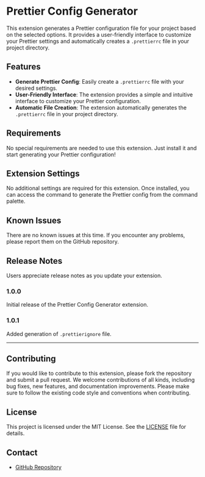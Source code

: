 # Prettier Config Generator

This extension generates a Prettier configuration file for your project based on the selected options. It provides a user-friendly interface to customize your Prettier settings and automatically creates a `.prettierrc` file in your project directory.

## Features

- **Generate Prettier Config**: Easily create a `.prettierrc` file with your desired settings.
- **User-Friendly Interface**: The extension provides a simple and intuitive interface to customize your Prettier configuration.
- **Automatic File Creation**: The extension automatically generates the `.prettierrc` file in your project directory.

## Requirements

No special requirements are needed to use this extension. Just install it and start generating your Prettier configuration!

## Extension Settings

No additional settings are required for this extension. Once installed, you can access the command to generate the Prettier config from the command palette.

## Known Issues

There are no known issues at this time. If you encounter any problems, please report them on the GitHub repository.

## Release Notes

Users appreciate release notes as you update your extension.

### 1.0.0

Initial release of the Prettier Config Generator extension.

### 1.0.1

Added generation of `.prettierignore` file.

---

## Contributing

If you would like to contribute to this extension, please fork the repository and submit a pull request. We welcome contributions of all kinds, including bug fixes, new features, and documentation improvements.
Please make sure to follow the existing code style and conventions when contributing.

## License

This project is licensed under the MIT License. See the [LICENSE](LICENSE) file for details.

## Contact

- [GitHub Repository](https://github.com/SkyyInfinity/prettier-config-generator)